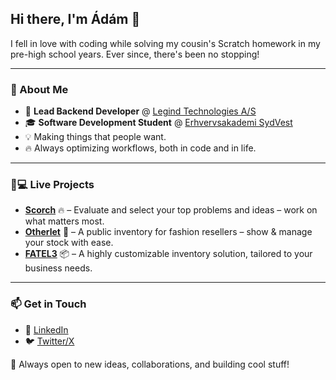 ## Hi there, I'm Ádám 👋
I fell in love with coding while solving my cousin's Scratch homework in my pre-high school years. Ever since, there's been no stopping!

---

### 📝 About Me
- 🏢 **Lead Backend Developer** @ [Legind Technologies A/S](https://www.legind.com/)  
- 🎓 **Software Development Student** @ [Erhvervsakademi SydVest](https://www.easv.dk/)  
- 💡 Making things that people want. 
- 🔥 Always optimizing workflows, both in code and in life.

---

### 🚀💻 Live Projects  
- **[Scorch](https://www.tryscorch.com/)** 🔥 – Evaluate and select your top problems and ideas – work on what matters most.  
- **[Otherlet](https://otherlet.com/)** 👚 – A public inventory for fashion resellers – show & manage your stock with ease.  
- **[FATEL3](https://fatel3.com/)** 📦 – A highly customizable inventory solution, tailored to your business needs.  

---

### 📫 Get in Touch  
- 💼 [LinkedIn](https://www.linkedin.com/in/lorinczadam/)  
- 🐦 [Twitter/X](https://x.com/Ladam0203)  

🚀 Always open to new ideas, collaborations, and building cool stuff!
